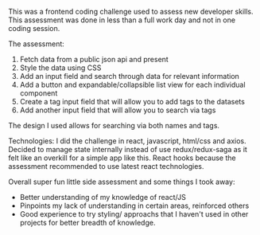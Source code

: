 This was a frontend coding challenge used to assess new developer skills. This assessment was done in less than a full work day and not in one coding session.

The assessment:
1. Fetch data from a public json api and present
2. Style the data using CSS
3. Add an input field and search through data for relevant information
4. Add a button and expandable/collapsible list view for each individual component
5. Create a tag input field that will allow you to add tags to the datasets
6. Add another input field that will allow you to search via tags

The design I used allows for searching via both names and tags. 

Technologies:
I did the challenge in react, javascript, html/css and axios. 
Decided to manage state internally instead of use redux/redux-saga as it felt like an overkill for a simple app like this. 
React hooks because the assessment recommended to use latest react technologies. 

Overall super fun little side assessment and some things I took away:
 - Better understanding of my knowledge of react/JS
 - Pinpoints my lack of understanding in certain areas, reinforced others
 - Good experience to try styling/ approachs that I haven't used in other projects for better breadth of knowledge. 
